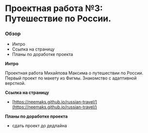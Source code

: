# Проектная работа №3: Путешествие по России.

### Обзор
* Интро
* Ссылка на страницу
* Планы по доработке проекта

**Интро**

Проектная работа Михайлова Максима о путешествии по России.
Первый проект по макету из Фигмы.
Знакомство с адаптивной версткой.

**Ссылка на страницу**

* [https://neemaks.github.io/russian-travel/](https://neemaks.github.io/russian-travel/)

**Планы по доработке проекта**

* сдать проект до дедлайна
